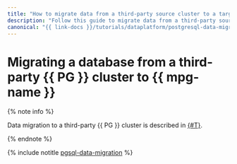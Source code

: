 ```yaml
---
title: "How to migrate data from a third-party source cluster to a target cluster"
description: "Follow this guide to migrate data from a third-party source cluster to a target cluster."
canonical: "{{ link-docs }}/tutorials/dataplatform/postgresql-data-migration"
---
```


# Migrating a database from a third-party {{ PG }} cluster to {{ mpg-name }}

{% note info %}

Data migration to a third-party {{ PG }} cluster is described in [{#T}](../../managed-postgresql/tutorials/outbound-replication.md).

{% endnote %}

{% include notitle [pgsql-data-migration](../../_tutorials/dataplatform/postgresql-data-migration.md) %}
